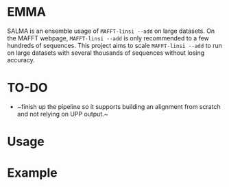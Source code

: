 # EMMA
SALMA is an ensemble usage of `MAFFT-linsi --add` on large datasets. On the MAFFT webpage, `MAFFT-linsi --add` is only recommended to a few hundreds of sequences. This project aims to scale `MAFFT-linsi --add` to run on large datasets with several thousands of sequences without losing accuracy.

# TO-DO
* ~finish up the pipeline so it supports building an alignment from scratch and not relying on UPP output.~

# Usage

# Example
